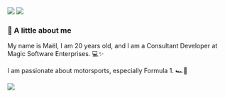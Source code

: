 <picture>
  <source media="(prefers-color-scheme: dark)" srcset="https://readme-typing-svg.demolab.com?font=Fira+Code&weight=600&size=30&pause=1000&color=FFFFFF&center=true&vCenter=true&repeat=false&width=1120&lines=Ma%C3%ABl">
  <img src="https://readme-typing-svg.demolab.com?font=Fira+Code&weight=600&size=30&pause=1000&color=000000&center=true&vCenter=true&repeat=false&width=1120&lines=Ma%C3%ABl"/>
</picture>

<picture>
  <source media="(prefers-color-scheme: dark)" srcset="https://readme-typing-svg.demolab.com?font=Fira+Code&size=24&pause=700&color=FFFFFF&center=true&vCenter=true&width=1120&lines=Consultant+Développeur">
  <img src="https://readme-typing-svg.demolab.com?font=Fira+Code&size=24&pause=500&color=000000&center=true&vCenter=true&width=1120&lines=Consultant+Développeur;Chez+Magic+Software+Enterprises;20+ans;Passionné+de+tech+et+de+Formule+1"/>
</picture>


<h3>🤙 A little about me</h3>
<p>My name is Maël, I am 20 years old, and I am a Consultant Developer at Magic Software Enterprises. 💻✨</p>
<p>I am passionate about motorsports, especially Formula 1. 🏎️💨</p>
<img src="https://64.media.tumblr.com/aa9aecaa596f7ae006f3e7e1c1330ad0/8e9ac3c3a5b43612-3f/s540x810/1d4857c35b5f13fbacd635591ad8113a21e1e564.gif"/>
</br></br>
